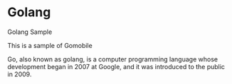 # Golang

Golang Sample

This is a sample of Gomobile

Go, also known as golang, is a computer programming language whose development began in 2007 at Google, and it was introduced to the public in 2009.
